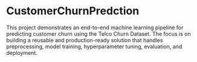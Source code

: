# CustomerChurnPredction
This project demonstrates an end-to-end machine learning pipeline for predicting customer churn using the Telco Churn Dataset. The focus is on building a reusable and production-ready solution that handles preprocessing, model training, hyperparameter tuning, evaluation, and deployment.
